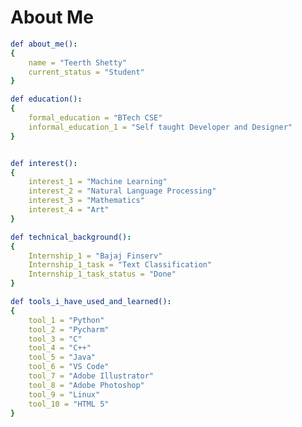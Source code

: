 <h1> About Me </h1>

```YAML
def about_me():
{ 
    name = "Teerth Shetty"
    current_status = "Student"
} 

def education(): 
{ 
    formal_education = "BTech CSE" 
    informal_education_1 = "Self taught Developer and Designer" 
}


def interest():
{ 
    interest_1 = "Machine Learning" 
    interest_2 = "Natural Language Processing" 
    interest_3 = "Mathematics" 
    interest_4 = "Art" 
}

def technical_background(): 
{ 
    Internship_1 = "Bajaj Finserv"
    Internship_1_task = "Text Classification"
    Internship_1_task_status = "Done"
} 

def tools_i_have_used_and_learned(): 
{ 
    tool_1 = "Python" 
    tool_2 = "Pycharm" 
    tool_3 = "C"
    tool_4 = "C++" 
    tool_5 = "Java" 
    tool_6 = "VS Code" 
    tool_7 = "Adobe Illustrator"
    tool_8 = "Adobe Photoshop" 
    tool_9 = "Linux"
    tool_10 = "HTML 5"
}

```



<!--
about me(): <br>
{ <br>
&emsp;    name = "Teerth Shetty"<br>
&emsp;    current_status = "Student"<br>
} <br>

def education(): <br>
{ <br>
&emsp;    formal_education = "BTech CSE" <br>
&emsp;    informal_education_1 = "Self taught Developer and 
Designer" <br>
} <br>
<br>

def interest(): <br>
{ <br>
&emsp;    interest_1 = "Machine Learning" <br>
&emsp;    interest_2 = "Natural Language Processing" <br>
&emsp;    interest_3 = "Mathematics" <br>
&emsp;    interest_4 = "Art" <br>
}<br>

technical_background(): <br>
{ <br>
&emsp;    Internship_1 = "Bajaj Finserv" <br>
&emsp;    Internship_1_task = "Text Classification" <br>
&emsp;    Internship_1_task_status = "Done" <br>
} <br>

def tools_i_have_used_and_learned(): <br>
{ <br>
&emsp;    tool_1 = "Python" <br>
&emsp;    tool_2 = "Pycharm" <br>
&emsp;    tool_3 = "C" <br>
&emsp;    tool_4 = "C++" <br>
&emsp;    tool_5 = "Java" <br> 
&emsp;    tool_6 = "VS Code" <br>
&emsp;    tool_7 = "Adobe Illustrator" <br>
&emsp;    tool_8 = "Adobe Photoshop" <br> 
&emsp;    tool_9 = "Linux" <br>
&emsp;    tool_10 = "HTML 5" <br>
} <br>
-->










